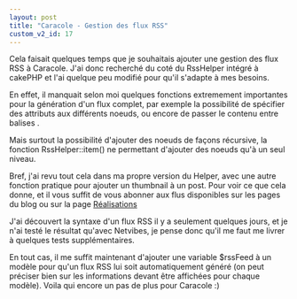 ```yaml
---
layout: post
title: "Caracole - Gestion des flux RSS"
custom_v2_id: 17
---
```


Cela faisait quelques temps que je souhaitais ajouter une gestion des flux RSS
à Caracole. J'ai donc recherché du coté du RssHelper intégré à cakePHP et l'ai
quelque peu modifié pour qu'il s'adapte à mes besoins.

En effet, il manquait selon moi quelques fonctions extremement importantes
pour la génération d'un flux complet, par exemple la possibilité de spécifier
des attributs aux différents noeuds, ou encore de passer le contenu entre
balises <![CDATA[]]>.

Mais surtout la possibilité d'ajouter des noeuds de façons récursive, la
fonction RssHelper::item() ne permettant d'ajouter des noeuds qu'à un seul
niveau.

Bref, j'ai revu tout cela dans ma propre version du Helper, avec une autre
fonction pratique pour ajouter un thumbnail à un post. Pour voir ce que cela
donne, et il vous suffit de vous abonner aux flus disponibles sur les pages du
blog ou sur la page [Réalisations](/realisations/)

J'ai découvert la syntaxe d'un flux RSS il y a seulement quelques jours, et je
n'ai testé le résultat qu'avec Netvibes, je pense donc qu'il me faut me livrer
à quelques tests supplémentaires.

En tout cas, il me suffit maintenant d'ajouter une variable $rssFeed à un
modèle pour qu'un flux RSS lui soit automatiquement généré (on peut préciser
bien sur les informations devant être affichées pour chaque modèle). Voila qui
encore un pas de plus pour Caracole :)

